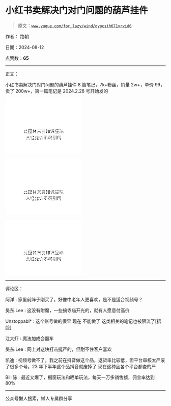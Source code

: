 # 小红书卖解决门对门问题的葫芦挂件

> 原文：[`www.yuque.com/for_lazy/wind/qypcsth671vrvid6`](https://www.yuque.com/for_lazy/wind/qypcsth671vrvid6)

作者： 路朝

日期：2024-08-12

点赞数：**65**

* * *

正文：

小红书卖解决门对门问题的葫芦挂件 8 篇笔记，7k+粉丝，销量 2w+，单价 99，卖了 200w+，第一篇笔记是 2024.2.28 号开始发的

![](img/1d698ce4a3498e6f52a72a3f6a9e5ed8.png "None")

![](img/e6a416d19e0fb06b12d2f1861fab7487.png "None")

![](img/15f664b49059e1cae17c0790d20b8268.png "None")

* * *

评论区：

阿洋 : 家里前阵子刚买了，好像中老年人更喜欢，是不是适合视频号？

昊东.Lee : 这没有附魔，一些搞寺庙开光的，就有人愿意付高价

Unstoppabl* : 这个账号做的很早 现在 不能做了 这类相关的笔记也被限流了[捂脸]

江大虾 : 魔法加成会翻车

昊东.Lee : 网上对这块打击挺严的，但耐不住客户喜欢

凯迪 : 视频号做不了，我之前在抖音做这个品，退货率比较低，但平台审核太严废了很多个号。23 年下半年这个品抖音就废掉了 现在这种品各个平台都查的严

Bill 陈 : 最近又爆了，橱窗玩法和晒单玩法，每天一万多销售额，佣金率达到 80%

* * *

公众号懒人搜索，懒人专属群分享